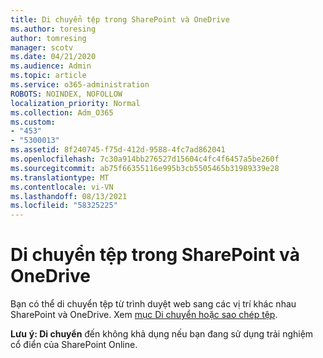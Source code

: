 ```yaml
---
title: Di chuyển tệp trong SharePoint và OneDrive
ms.author: toresing
author: tomresing
manager: scotv
ms.date: 04/21/2020
ms.audience: Admin
ms.topic: article
ms.service: o365-administration
ROBOTS: NOINDEX, NOFOLLOW
localization_priority: Normal
ms.collection: Adm_O365
ms.custom:
- "453"
- "5300013"
ms.assetid: 8f240745-f75d-412d-9588-4fc7ad862041
ms.openlocfilehash: 7c30a914bb276527d15604c4fc4f6457a5be260f
ms.sourcegitcommit: ab75f66355116e995b3cb5505465b31989339e28
ms.translationtype: MT
ms.contentlocale: vi-VN
ms.lasthandoff: 08/13/2021
ms.locfileid: "58325225"
---
```

# <a name="move-files-in-sharepoint-and-onedrive"></a>Di chuyển tệp trong SharePoint và OneDrive

Bạn có thể di chuyển tệp từ trình duyệt web sang các vị trí khác nhau SharePoint và OneDrive. Xem [mục Di chuyển hoặc sao chép tệp](https://support.microsoft.com/office/move-or-copy-files-in-sharepoint-00e2f483-4df3-46be-a861-1f5f0c1a87bc?ui=en-US&rs=en-US&ad=US).


**Lưu** **ý: Di chuyển** đến không khả dụng nếu bạn đang sử dụng trải nghiệm cổ điển của SharePoint Online.
  
